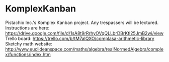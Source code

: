 # KomplexKanban
Pistachio Inc.'s Komplex Kanban project. Any trespassers will be lectured.
Instructions are here: https://drive.google.com/file/d/1sA8t9rRrhyOVqQLLbrDBrKtl25JmB2wi/view
Trello board: https://trello.com/b/tM7aIQXO/complasa-arithmetic-library
Sketchy math website: http://www.euclideanspace.com/maths/algebra/realNormedAlgebra/complex/functions/index.htm
